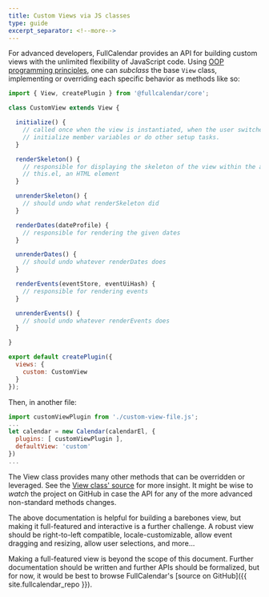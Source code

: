 ```yaml
---
title: Custom Views via JS classes
type: guide
excerpt_separator: <!--more-->
---
```


For advanced developers, FullCalendar provides an API for building custom views with the unlimited flexibility of JavaScript code.<!--more--> Using [OOP programming principles](http://en.wikipedia.org/wiki/Object-oriented_programming), one can *subclass* the base `View` class, implementing or overriding each specific behavior as methods like so:

```js
import { View, createPlugin } from '@fullcalendar/core';

class CustomView extends View {

  initialize() {
    // called once when the view is instantiated, when the user switches to the view.
    // initialize member variables or do other setup tasks.
  }

  renderSkeleton() {
    // responsible for displaying the skeleton of the view within the already-defined
    // this.el, an HTML element
  }

  unrenderSkeleton() {
    // should undo what renderSkeleton did
  }

  renderDates(dateProfile) {
    // responsible for rendering the given dates
  }

  unrenderDates() {
    // should undo whatever renderDates does
  }

  renderEvents(eventStore, eventUiHash) {
    // responsible for rendering events
  }

  unrenderEvents() {
    // should undo whatever renderEvents does
  }

}

export default createPlugin({
  views: {
    custom: CustomView
  }
});
```

Then, in another file:

```js
import customViewPlugin from './custom-view-file.js';
...
let calendar = new Calendar(calendarEl, {
  plugins: [ customViewPlugin ],
  defaultView: 'custom'
})
...
```

The View class provides many other methods that can be overridden or leveraged. See the [View class' source](https://github.com/fullcalendar/fullcalendar/blob/master/src/View.ts) for more insight. It might be wise to *watch* the project on GitHub in case the API for any of the more advanced non-standard methods changes.

The above documentation is helpful for building a barebones view, but making it full-featured and interactive is a further challenge. A robust view should be right-to-left compatible, locale-customizable, allow event dragging and resizing, allow user selections, and more...

Making a full-featured view is beyond the scope of this document. Further documentation should be written and further APIs should be formalized, but for now, it would be best to browse FullCalendar's [source on GitHub]({{ site.fullcalendar_repo }}).

